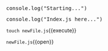 <pre class="file" data-filename="app.js" data-target="prepend">console.log("Starting...")
</pre>

<pre class="file" data-filename="index.js" data-target="replace">console.log("Index.js here...")
</pre>

`touch newFile.js`{{execute}}

`newFile.js`{{open}}

